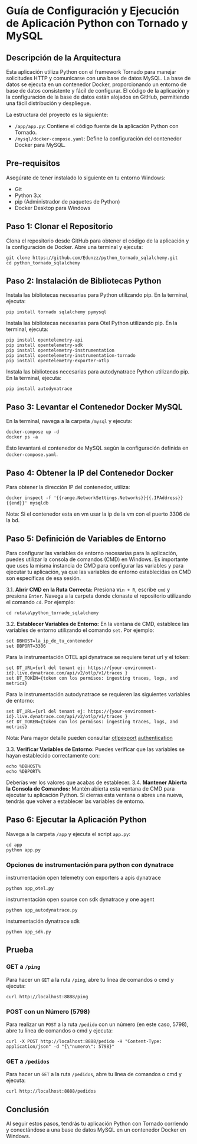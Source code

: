 # Guía de Configuración y Ejecución de Aplicación Python con Tornado y MySQL

## Descripción de la Arquitectura

Esta aplicación utiliza Python con el framework Tornado para manejar solicitudes HTTP y comunicarse con una base de datos MySQL. La base de datos se ejecuta en un contenedor Docker, proporcionando un entorno de base de datos consistente y fácil de configurar. El código de la aplicación y la configuración de la base de datos están alojados en GitHub, permitiendo una fácil distribución y despliegue.

La estructura del proyecto es la siguiente:

-   `/app/app.py`: Contiene el código fuente de la aplicación Python con Tornado.
-   `/mysql/docker-compose.yaml`: Define la configuración del contenedor Docker para MySQL.

## Pre-requisitos

Asegúrate de tener instalado lo siguiente en tu entorno Windows:

-   Git
-   Python 3.x
-   pip (Administrador de paquetes de Python)
-   Docker Desktop para Windows

## Paso 1: Clonar el Repositorio

Clona el repositorio desde GitHub para obtener el código de la aplicación y la configuración de Docker. Abre una terminal y ejecuta:

    git clone https://github.com/Edunzz/python_tornado_sqlalchemy.git
    cd python_tornado_sqlalchemy

## Paso 2: Instalación de Bibliotecas Python

Instala las bibliotecas necesarias para Python utilizando pip. En la terminal, ejecuta:

    pip install tornado sqlalchemy pymysql

Instala las bibliotecas necesarias para Otel Python utilizando pip. En la terminal, ejecuta:

    pip install opentelemetry-api
    pip install opentelemetry-sdk
    pip install opentelemetry-instrumentation
    pip install opentelemetry-instrumentation-tornado
    pip install opentelemetry-exporter-otlp

Instala las bibliotecas necesarias para autodynatrace Python utilizando pip. En la terminal, ejecuta:

    pip install autodynatrace

## Paso 3: Levantar el Contenedor Docker MySQL
En la terminal, navega a la carpeta `/mysql` y ejecuta:

    docker-compose up -d
    docker ps -a

Esto levantará el contenedor de MySQL según la configuración definida en `docker-compose.yaml`.

## Paso 4: Obtener la IP del Contenedor Docker
Para obtener la dirección IP del contenedor, utiliza:

    docker inspect -f '{{range.NetworkSettings.Networks}}{{.IPAddress}}{{end}}' mysqldb
Nota: Si el contenedor esta en vm usar la ip de la vm con el puerto 3306 de la bd.

## Paso 5: Definición de Variables de Entorno
Para configurar las variables de entorno necesarias para la aplicación, puedes utilizar la consola de comandos (CMD) en Windows. Es importante que uses la misma instancia de CMD para configurar las variables y para ejecutar tu aplicación, ya que las variables de entorno establecidas en CMD son específicas de esa sesión.

3.1.  **Abrir CMD en la Ruta Correcta:**
Presiona `Win + R`, escribe `cmd` y presiona `Enter`.
Navega a la carpeta donde clonaste el repositorio utilizando el comando `cd`. Por ejemplo:

    cd ruta\a\python_tornado_sqlalchemy
        
3.2.  **Establecer Variables de Entorno:**
En la ventana de CMD, establece las variables de entorno utilizando el comando `set`. Por ejemplo:
                
    set DBHOST=la_ip_de_tu_contenedor
    set DBPORT=3306

Para la instrumentación OTEL api dynatrace se requiere tenat url y el token:
                
    set DT_URL={url del tenant ej: https://{your-environment-id}.live.dynatrace.com/api/v2/otlp/v1/traces }
    set DT_TOKEN={token con los permisos: ingesting traces, logs, and metrics}

Para la instrumentación autodynatrace se requieren las siguientes variables de entorno:
                
    set DT_URL={url del tenant ej: https://{your-environment-id}.live.dynatrace.com/api/v2/otlp/v1/traces }
    set DT_TOKEN={token con los permisos: ingesting traces, logs, and metrics}

Nota: Para mayor detalle pueden consultar [otlpexport](https://docs.dynatrace.com/docs/shortlink/otel-getstarted-otlpexport#export-to-activegate) [authentication](https://docs.dynatrace.com/docs/shortlink/otel-getstarted-otlpexport#authentication-export-to-activegate)

3.3.  **Verificar Variables de Entorno:**
Puedes verificar que las variables se hayan establecido correctamente con:
                
    echo %DBHOST%
    echo %DBPORT%
        
Deberías ver los valores que acabas de establecer.
3.4.  **Mantener Abierta la Consola de Comandos:**
Mantén abierta esta ventana de CMD para ejecutar tu aplicación Python. Si cierras esta ventana o abres una nueva, tendrás que volver a establecer las variables de entorno.

## Paso 6: Ejecutar la Aplicación Python
Navega a la carpeta `/app` y ejecuta el script `app.py`:

    cd app
    python app.py

### Opciones de instrumentación para python con dynatrace
instrumentación open telemetry con exporters a apis dynatrace

    python app_otel.py

instrumentación open source con sdk dynatrace y one agent

    python app_autodynatrace.py

instumentación dynatrace sdk

    python app_sdk.py

## Prueba
### GET a `/ping`
Para hacer un `GET` a la ruta `/ping`, abre tu línea de comandos o cmd y ejecuta:

    curl http://localhost:8888/ping

### POST con un Número (5798)
Para realizar un `POST` a la ruta `/pedido` con un número (en este caso, 5798), abre tu línea de comandos o cmd y ejecuta:

    curl -X POST http://localhost:8888/pedido -H "Content-Type: application/json" -d "{\"numero\": 5798}"

### GET a `/pedidos`
Para hacer un `GET` a la ruta `/pedidos`, abre tu línea de comandos o cmd y ejecuta:

    curl http://localhost:8888/pedidos

## Conclusión
Al seguir estos pasos, tendrás tu aplicación Python con Tornado corriendo y conectándose a una base de datos MySQL en un contenedor Docker en Windows.
